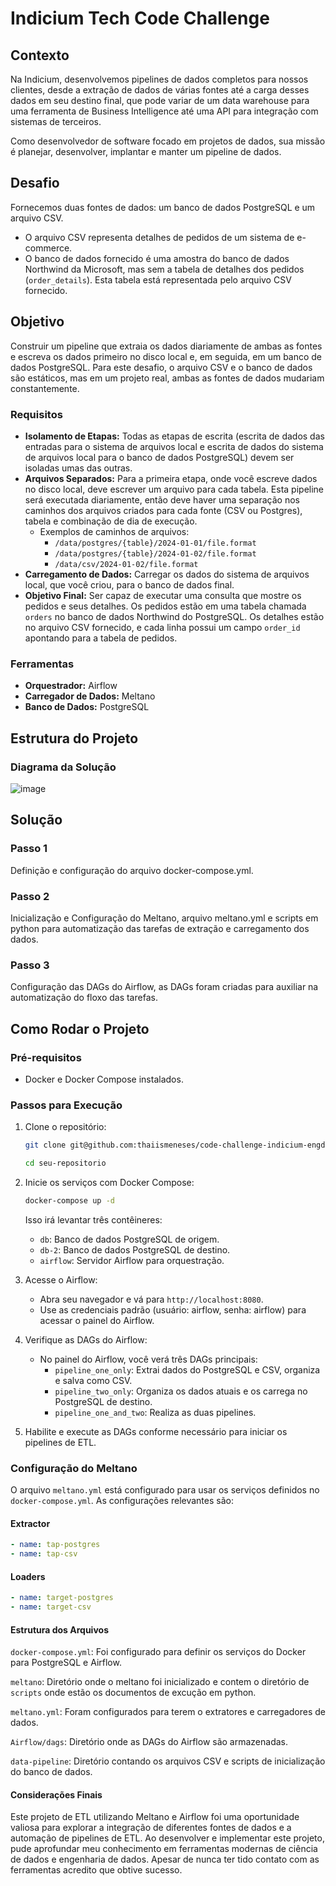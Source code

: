 # Indicium Tech Code Challenge

## Contexto
Na Indicium, desenvolvemos pipelines de dados completos para nossos clientes, desde a extração de dados de várias fontes até a carga desses dados em seu destino final, que pode variar de um data warehouse para uma ferramenta de Business Intelligence até uma API para integração com sistemas de terceiros.

Como desenvolvedor de software focado em projetos de dados, sua missão é planejar, desenvolver, implantar e manter um pipeline de dados.

## Desafio
Fornecemos duas fontes de dados: um banco de dados PostgreSQL e um arquivo CSV.
- O arquivo CSV representa detalhes de pedidos de um sistema de e-commerce.
- O banco de dados fornecido é uma amostra do banco de dados Northwind da Microsoft, mas sem a tabela de detalhes dos pedidos (`order_details`). Esta tabela está representada pelo arquivo CSV fornecido.

## Objetivo
Construir um pipeline que extraia os dados diariamente de ambas as fontes e escreva os dados primeiro no disco local e, em seguida, em um banco de dados PostgreSQL. Para este desafio, o arquivo CSV e o banco de dados são estáticos, mas em um projeto real, ambas as fontes de dados mudariam constantemente.

### Requisitos
- **Isolamento de Etapas:** Todas as etapas de escrita (escrita de dados das entradas para o sistema de arquivos local e escrita de dados do sistema de arquivos local para o banco de dados PostgreSQL) devem ser isoladas umas das outras.
- **Arquivos Separados:** Para a primeira etapa, onde você escreve dados no disco local, deve escrever um arquivo para cada tabela. Esta pipeline será executada diariamente, então deve haver uma separação nos caminhos dos arquivos criados para cada fonte (CSV ou Postgres), tabela e combinação de dia de execução.
  - Exemplos de caminhos de arquivos:
    - `/data/postgres/{table}/2024-01-01/file.format`
    - `/data/postgres/{table}/2024-01-02/file.format`
    - `/data/csv/2024-01-02/file.format`
- **Carregamento de Dados:** Carregar os dados do sistema de arquivos local, que você criou, para o banco de dados final.
- **Objetivo Final:** Ser capaz de executar uma consulta que mostre os pedidos e seus detalhes. Os pedidos estão em uma tabela chamada `orders` no banco de dados Northwind do PostgreSQL. Os detalhes estão no arquivo CSV fornecido, e cada linha possui um campo `order_id` apontando para a tabela de pedidos.

### Ferramentas
- **Orquestrador:** Airflow
- **Carregador de Dados:** Meltano
- **Banco de Dados:** PostgreSQL

## Estrutura do Projeto

### Diagrama da Solução
![image](docs/diagrama_embulk_meltano.jpg)

## Solução

### Passo 1
Definição e configuração do arquivo docker-compose.yml.

### Passo 2
Inicialização e Configuração do Meltano, arquivo meltano.yml e scripts em python para automatização das tarefas de extração e carregamento dos dados.

### Passo 3
Configuração das DAGs do Airflow, as DAGs foram criadas para auxiliar na automatização do floxo das tarefas.


## Como Rodar o Projeto

### Pré-requisitos
- Docker e Docker Compose instalados.

### Passos para Execução
1. Clone o repositório:
    ```bash
    git clone git@github.com:thaiismeneses/code-challenge-indicium-engdados.git

    cd seu-repositorio
    ```

2. Inicie os serviços com Docker Compose:
    ```bash
    docker-compose up -d
    ```

    Isso irá levantar três contêineres:
    - `db`: Banco de dados PostgreSQL de origem.
    - `db-2`: Banco de dados PostgreSQL de destino.
    - `airflow`: Servidor Airflow para orquestração.

3. Acesse o Airflow:
   - Abra seu navegador e vá para `http://localhost:8080`.
   - Use as credenciais padrão (usuário: airflow, senha: airflow) para acessar o painel do Airflow.

4. Verifique as DAGs do Airflow:
   - No painel do Airflow, você verá três DAGs principais:
     - `pipeline_one_only`: Extrai dados do PostgreSQL e CSV, organiza e salva como CSV.
     - `pipeline_two_only`: Organiza os dados atuais e os carrega no PostgreSQL de destino.
     - `pipeline_one_and_two`: Realiza as duas pipelines.

5. Habilite e execute as DAGs conforme necessário para iniciar os pipelines de ETL.

### Configuração do Meltano
O arquivo `meltano.yml` está configurado para usar os serviços definidos no `docker-compose.yml`. As configurações relevantes são:

#### Extractor
```yaml
- name: tap-postgres
- name: tap-csv
```

#### Loaders
```yaml
- name: target-postgres
- name: target-csv
```

#### Estrutura dos Arquivos

`docker-compose.yml`: Foi configurado para definir os serviços do Docker para PostgreSQL e Airflow.

`meltano`: Diretório onde o meltano foi inicializado e contem o diretório de `scripts` onde estão os documentos de excução em python.

`meltano.yml`:  Foram configurados para terem o extratores e carregadores de dados.

`Airflow/dags`: Diretório onde as DAGs do Airflow são armazenadas.

`data-pipeline`: Diretório contando os arquivos CSV e scripts de inicialização do banco de dados.

#### Considerações Finais

Este projeto de ETL utilizando Meltano e Airflow foi uma oportunidade valiosa para explorar a integração de diferentes fontes de dados e a automação de pipelines de ETL. Ao desenvolver e implementar este projeto, pude aprofundar meu conhecimento em ferramentas modernas de ciência de dados e engenharia de dados. Apesar de nunca ter tido contato com as ferramentas acredito que obtive sucesso.


